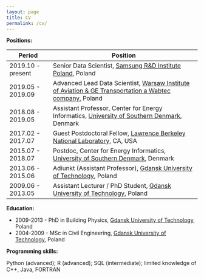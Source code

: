 ```yaml
---
layout: page
title: CV
permalink: /cv/
---
```


**Positions:**

Period              | Position
--------------------|-------------------
2019.10 - present   | Senior Data Scientist, [Samsung R&D Institute Poland](https://research.samsung.com/srpol), Poland
2019.05 - 2019.09   | Advanced Lead Data Scientist, [Warsaw Institute of Aviation & GE Transportation a Wabtec company](https://ilot.edu.pl/en), Poland
2018.08 - 2019.05   | Assistant Professor, Center for Energy Informatics, [University of Southern Denmark](https://www.sdu.dk/en), Denmark
2017.02 - 2017.07   | Guest Postdoctoral Fellow, [Lawrence Berkeley National Laboratory](https://www.lbl.gov/), CA, USA
2015.07 - 2018.07   | Postdoc, Center for Energy Informatics, [University of Southern Denmark](https://www.sdu.dk/en), Denmark
2013.06 - 2015.06   | Adiunkt (Assistant Professor), [Gdansk University of Technology](https://pg.edu.pl/welcome), Poland
2009.06 - 2013.05   | Assistant Lecturer / PhD Student, [Gdansk University of Technology](https://pg.edu.pl/welcome), Poland

**Education:**

* 2009-2013 - PhD in Building Physics, [Gdansk University of Technology](https://pg.edu.pl/welcome), Poland
* 2004-2009 - MSc in Civil Engineering, [Gdansk University of Technology](https://pg.edu.pl/welcome), Poland

**Programming skills:**

Python (advanced); R (advanced); SQL (intermediate); limited knowledge of C++, Java, FORTRAN
